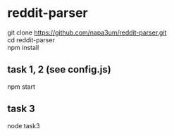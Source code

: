 # reddit-parser

git clone https://github.com/napa3um/reddit-parser.git  
cd reddit-parser  
npm install  

## task 1, 2 (see config.js)
npm start  

## task 3
node task3  
